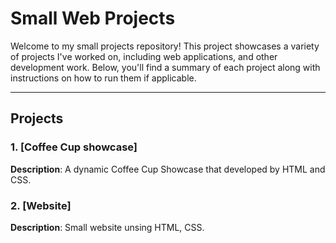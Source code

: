# Small Web Projects

Welcome to my small projects repository! This project showcases a variety of projects I've worked on, including web applications, and other development work. Below, you'll find a summary of each project along with instructions on how to run them if applicable.

---

## Projects

### 1. [Coffee Cup showcase]
**Description**: A dynamic Coffee Cup Showcase that developed by HTML and CSS.


### 2. [Website]
**Description**: Small website unsing HTML, CSS.
